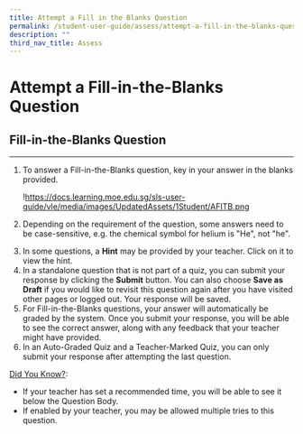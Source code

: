 ```yaml
---
title: Attempt a Fill in the Blanks Question
permalink: /student-user-guide/assess/attempt-a-fill-in-the-blanks-question/
description: ""
third_nav_title: Assess
---
```

<h1 id="attempt-a-fill-in-the-blanks-question">Attempt a Fill-in-the-Blanks Question</h1>
<h2 id="-fill-in-the-blanks-question-"><strong>Fill-in-the-Blanks Question</strong></h2>
<hr>
<ol>
<li><p>To answer a Fill-in-the-Blanks question, key in your answer in the blanks provided.</p>
<p> !<a href="https://docs.learning.moe.edu.sg/sls-user-guide/vle/media/images/UpdatedAssets/1Student/AFITB.png">https://docs.learning.moe.edu.sg/sls-user-guide/vle/media/images/UpdatedAssets/1Student/AFITB.png</a></p>
</li>
<li><p>Depending on the requirement of the question, some answers need to be case-sensitive, e.g. the chemical symbol for helium is "He", not "he".</p>
</li>
<li>In some questions, a <strong>Hint</strong> may be provided by your teacher. Click on it to view the hint.</li>
<li>In a standalone question that is not part of a quiz, you can submit your response by clicking the <strong>Submit</strong> button. You can also choose <strong>Save as Draft</strong> if you would like to revisit this question again after you have visited other pages or logged out. Your response will be saved.</li>
<li>For Fill-in-the-Blanks questions, your answer will automatically be graded by the system. Once you submit your response, you will be able to see the correct answer, along with any feedback that your teacher might have provided.</li>
<li>In an Auto-Graded Quiz and a Teacher-Marked Quiz, you can only submit your response after attempting the last question.</li>
</ol>
<p><u>Did You Know?</u>:</p>
<ul>
<li>If your teacher has set a recommended time, you will be able to see it below the Question Body.</li>
<li>If enabled by your teacher, you may be allowed multiple tries to this question.</li>
</ul>